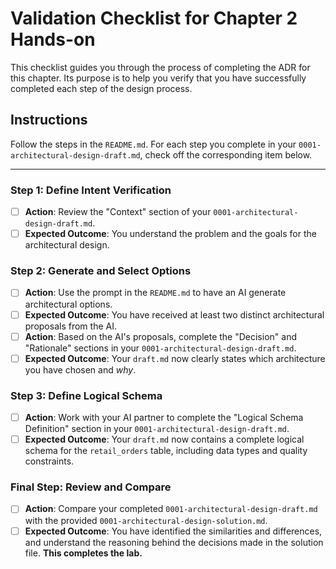 # Validation Checklist for Chapter 2 Hands-on

This checklist guides you through the process of completing the ADR for this chapter. Its purpose is to help you verify that you have successfully completed each step of the design process.

## Instructions
Follow the steps in the `README.md`. For each step you complete in your `0001-architectural-design-draft.md`, check off the corresponding item below.

---

### Step 1: Define Intent Verification

-   [ ] **Action**: Review the "Context" section of your `0001-architectural-design-draft.md`.
-   [ ] **Expected Outcome**: You understand the problem and the goals for the architectural design.

### Step 2: Generate and Select Options

-   [ ] **Action**: Use the prompt in the `README.md` to have an AI generate architectural options.
-   [ ] **Expected Outcome**: You have received at least two distinct architectural proposals from the AI.
-   [ ] **Action**: Based on the AI's proposals, complete the "Decision" and "Rationale" sections in your `0001-architectural-design-draft.md`.
-   [ ] **Expected Outcome**: Your `draft.md` now clearly states which architecture you have chosen and *why*.

### Step 3: Define Logical Schema

-   [ ] **Action**: Work with your AI partner to complete the "Logical Schema Definition" section in your `0001-architectural-design-draft.md`.
-   [ ] **Expected Outcome**: Your `draft.md` now contains a complete logical schema for the `retail_orders` table, including data types and quality constraints.

### Final Step: Review and Compare

-   [ ] **Action**: Compare your completed `0001-architectural-design-draft.md` with the provided `0001-architectural-design-solution.md`.
-   [ ] **Expected Outcome**: You have identified the similarities and differences, and understand the reasoning behind the decisions made in the solution file. **This completes the lab.**